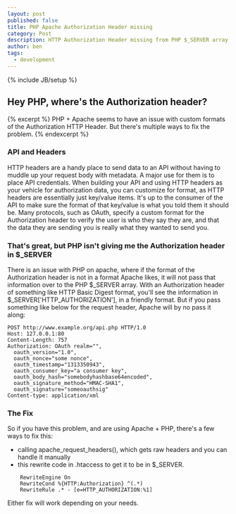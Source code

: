 ```yaml
---
layout: post
published: false
title: PHP Apache Authorization Header missing
category: Post
description: HTTP Authorization Header missing from PHP $_SERVER array with Apache
author: ben
tags: 
  - development
---
```


{% include JB/setup %}

## Hey PHP, where's the Authorization header?

{% excerpt %}
PHP + Apache seems to have an issue with custom formats of the Authorization HTTP Header. But there's multiple ways to fix the problem.
{% endexcerpt %}

### API and Headers

HTTP headers are a handy place to send data to an API without having to muddle up your request body with metadata. A major use for them is to place API credentials. When building your API and using HTTP headers as your vehicle for authorization data, you can customize for format, as HTTP headers are essentially just key/value items. It's up to the consumer of the API to make sure the format of that key/value is what you told them it should be. Many protocols, such as OAuth, specify a custom format for the Authorization header to verify the user is who they say they are, and that the data they are sending you is really what they wanted to send you.

### That's great, but PHP isn't giving me the Authorization header in $_SERVER

There is an issue with PHP on apache, where if the format of the Authorization header is not in a format Apache likes, it will not pass that information over to the PHP $_SERVER array. With an Authorization header of something like HTTP Basic Digest format, you'll see the information in $_SERVER['HTTP_AUTHORIZATION'], in a friendly format. But if you pass something like below for the request header, Apache will by no pass it along:

```http
POST http://www.example.org/api.php HTTP/1.0
Host: 127.0.0.1:80
Content-Length: 757
Authorization: OAuth realm="",
  oauth_version="1.0",
  oauth_nonce="some nonce",
  oauth_timestamp="1313350943",
  oauth_consumer_key="a consumer key",
  oauth_body_hash="somebodyhashbase64encoded",
  oauth_signature_method="HMAC-SHA1",
  oauth_signature="someoauthsig"
Content-type: application/xml
```

### The Fix

So if you have this problem, and are using Apache + PHP, there's a few ways to fix this: 

- calling apache_request_headers(), which gets raw headers and you can handle it manually
- this rewrite code in .htaccess to get it to be in $_SERVER.
```apacheconf
    RewriteEngine On
    RewriteCond %{HTTP:Authorization} ^(.*)
    RewriteRule .* - [e=HTTP_AUTHORIZATION:%1]
```  
Either fix will work depending on your needs. 
